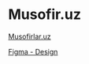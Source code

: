 # Musofir.uz

[Musofirlar.uz](https://www.musofirlar.uz/)

[Figma - Design](https://www.figma.com/file/msf4jB9lE4Dxm6OpRrxai1/Untitled?node-id=0%3A1)
